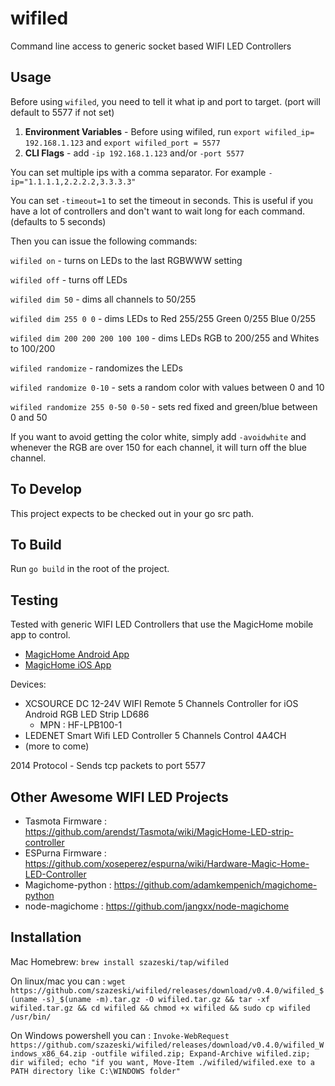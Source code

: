 # wifiled
Command line access to generic socket based WIFI LED Controllers

## Usage
Before using `wifiled`, you need to tell it what ip and port to target.
(port will default to 5577 if not set)

1. **Environment Variables** - Before using wifiled, run `export wifiled_ip= 192.168.1.123` and `export wifiled_port = 5577`
2. **CLI Flags** - add `-ip 192.168.1.123` and/or `-port 5577`

You can set multiple ips with a comma separator.  For example `-ip="1.1.1.1,2.2.2.2,3.3.3.3"`

You can set `-timeout=1` to set the timeout in seconds.  This is useful if you have a lot of controllers and don't want to wait long for each command. (defaults to 5 seconds)

Then you can issue the following commands:

`wifiled on` - turns on LEDs to the last RGBWWW setting

`wifiled off` - turns off LEDs

`wifiled dim 50` - dims all channels to 50/255

`wifiled dim 255 0 0` - dims LEDs to Red 255/255 Green 0/255 Blue 0/255

`wifiled dim 200 200 200 100 100` - dims LEDs RGB to 200/255 and Whites to 100/200

`wifiled randomize` - randomizes the LEDs

`wifiled randomize 0-10` - sets a random color with values between 0 and 10

`wifiled randomize 255 0-50 0-50` - sets red fixed and green/blue between 0 and 50

If you want to avoid getting the color white, simply add `-avoidwhite` and whenever the RGB are over 150 for each channel, it will turn off the blue channel.

## To Develop
This project expects to be checked out in your go src path.


## To Build
Run `go build` in the root of the project. 

## Testing
Tested with generic WIFI LED Controllers that use the MagicHome mobile app to control.
 - [MagicHome Android App](https://play.google.com/store/apps/details?id=com.zengge.wifi&hl=en_US)
 - [MagicHome iOS App](https://apps.apple.com/us/app/magic-home-pro/id1187808229)

Devices:
- XCSOURCE DC 12-24V WIFI Remote 5 Channels Controller for iOS Android RGB LED Strip LD686
    - MPN : HF-LPB100-1
- LEDENET Smart Wifi LED Controller 5 Channels Control 4A4CH
- (more to come)

2014 Protocol - Sends tcp packets to port 5577


## Other Awesome WIFI LED Projects
- Tasmota Firmware : https://github.com/arendst/Tasmota/wiki/MagicHome-LED-strip-controller
- ESPurna Firmware : https://github.com/xoseperez/espurna/wiki/Hardware-Magic-Home-LED-Controller
- Magichome-python : https://github.com/adamkempenich/magichome-python
- node-magichome : https://github.com/jangxx/node-magichome

## Installation

Mac Homebrew:
`brew install szazeski/tap/wifiled`

On linux/mac you can :
`wget https://github.com/szazeski/wifiled/releases/download/v0.4.0/wifiled_$(uname -s)_$(uname -m).tar.gz -O wifiled.tar.gz && tar -xf wifiled.tar.gz && cd wifiled && chmod +x wifiled && sudo cp wifiled /usr/bin/`

On Windows powershell you can :
`Invoke-WebRequest https://github.com/szazeski/wifiled/releases/download/v0.4.0/wifiled_Windows_x86_64.zip -outfile wifiled.zip; Expand-Archive wifiled.zip; dir wifiled; echo "if you want, Move-Item ./wifiled/wifiled.exe to a PATH directory like C:\WINDOWS folder"` 